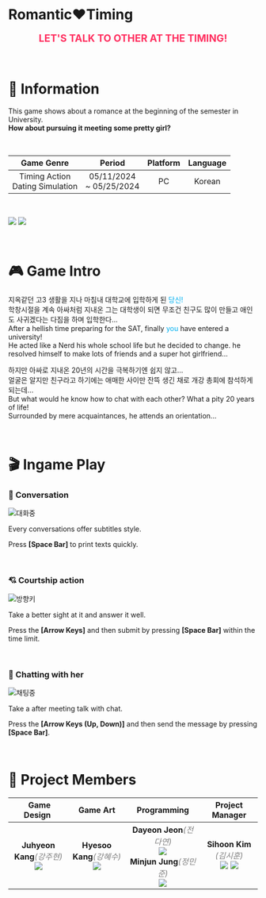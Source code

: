 # Romantic❤️Timing

<div style="text-align: center; font-size:20px; color:#FF3060;">
  <b>LET'S TALK TO OTHER AT THE TIMING!</b>
</div>
<br>

<br>

# 📑 Information

This game shows about a romance at the beginning of the semester in University.<br>
**How about pursuing it meeting some pretty girl?**

<br>

<d style="font-size:18px">

|Game Genre|Period|Platform|Language
|:-:|:-:|:-:|:-:|
|Timing Action<br>Dating Simulation|05/11/2024 <br>~ 05/25/2024|PC|Korean|

</d>


<br>

<img src="https://img.shields.io/badge/Unity-FFFFFF?style=flat&logo=unity&logoColor=black"/> <img src="https://img.shields.io/badge/-C%23-5030D0?style=flat&logo=C%23&logoColor=white">

<br>

# 🎮 Game Intro
지옥같던 고3 생활을 지나 마침내 대학교에 입학하게 된 <span style="color:#00B0F0">당신!</span><br>
학창시절을 계속 아싸처럼 지내온 그는 대학생이 되면 무조건 친구도 많이 만들고 애인도 사귀겠다는 다짐을 하며 입학한다...<br/>
After a hellish time preparing for the SAT, finally <span style="color:#00B0F0">you</span> have entered a university!<br/>
He acted like a Nerd his whole school life but he decided to change. he resolved himself to make lots of friends and a super hot girlfriend...


하지만 아싸로 지내온 20년의 시간을 극복하기엔 쉽지 않고...<br>
얼굴은 알지만 친구라고 하기에는 애매한 사이만 잔뜩 생긴 채로 개강 총회에 참석하게 되는데...<br/>
But what would he know how to chat with each other? What a pity 20 years of life!<br/>
Surrounded by mere acquaintances, he attends an orientation...

<br/>

# 🎬 Ingame Play

### 💬 Conversation

![대화중](https://github.com/TeamCadence/Romantic-Timing/blob/image/image/conversation.gif?raw=true)

Every conversations offer subtitles style.

Press **[Space Bar]** to print texts quickly.

<br/>

### 💘 Courtship action

![방향키](https://github.com/TeamCadence/Romantic-Timing/blob/image/image/play.gif?raw=true)

Take a better sight at it and answer it well.

Press the **[Arrow Keys]** and then submit by pressing **[Space Bar]** within the time limit.

<br/>

### 📱 Chatting with her

![채팅중](https://github.com/TeamCadence/Romantic-Timing/blob/image/image/chat.gif?raw=true)

Take a after meeting talk with chat.

Press the **[Arrow Keys (Up, Down)]** and then send the message by pressing **[Space Bar]**.

<br>

# 👥 Project Members

<d style="font-size:18px">

|&nbsp;Game Design&nbsp;|&nbsp;Game Art&nbsp;|&nbsp;&nbsp;Programming&nbsp;&nbsp;|Project Manager|
|:-:|:-:|:-:|:-:|
|**Juhyeon Kang**<i style="color:gray">(강주현)</i><br><d style="font-size:17px">[<img src="https://img.shields.io/badge/Github-202020?style=flat&logo=github&logoColor=white"/>](https://github.com/curseyouS2)|**Hyesoo Kang**<i style="color:gray">(강혜수)</i><br>[<img src="https://img.shields.io/badge/Github-202020?style=flat&logo=github&logoColor=white"/>](https://github.com/Pen32)|**Dayeon Jeon**<i style="color:gray">(전다연)</i><br>[<img src="https://img.shields.io/badge/Github-202020?style=flat&logo=github&logoColor=white"/>](https://github.com/wjsekdus)<br>**Minjun Jung**<i style="color:gray">(정민준)</i><br><d style="font-size:17px">[<img src="https://img.shields.io/badge/Github-202020?style=flat&logo=github&logoColor=white"/>](https://github.com/SystemMessage)</d>|**Sihoon Kim** <i style="color:gray">(김시훈)</i><br><d style="font-size:17px">[<img src="https://img.shields.io/badge/Mail-2070AA?style=flat&logo=Gmail&logoColor=white"/>](mailto:kimsihoon@proton.me) [<img src="https://img.shields.io/badge/Github-202020?style=flat&logo=github&logoColor=white"/>](https://github.com/ihatehudwedge)</d>|

</d>
